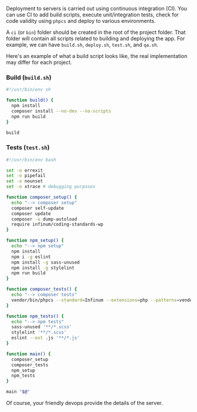 Deployment to servers is carried out using continuous integration (CI). You can use CI to add build scripts, execute unit/integration tests, check for code validity using `phpcs` and deploy to various environments.

A `ci` (or `bin`) folder should be created in the root of the project folder. That folder will contain all scripts related to building and deploying the app. For example, we can have `build.sh`, `deploy.sh`, `test.sh`, and `qa.sh`.

Here's an example of what a build script looks like, the real implementation may differ for each project.

### Build (`build.sh`)

```sh
#!/usr/bin/env sh

function build() {
  npm install
  composer install --no-dev --no-scripts
  npm run build
}

build
```

### Tests (`test.sh`)

```sh
#!/usr/bin/env bash

set -o errexit
set -o pipefail
set -o nounset
set -o xtrace # debugging purposes

function composer_setup() {
  echo "--> composer setup"
  composer self-update
  composer update
  composer -o dump-autoload
  require infinum/coding-standards-wp
}

function npm_setup() {
  echo "--> npm setup"
  npm install
  npm i -g eslint
  npm install -g sass-unused
  npm install -g stylelint
  npm run build
}

function composer_tests() {
  echo "--> composer tests"
  vendor/bin/phpcs --standard=Infinum --extensions=php --patterns=vendor,tests --processes=4 .
}

function npm_tests() {
  echo "--> npm tests"
  sass-unused '**/*.scss'
  stylelint '**/*.scss'
  eslint --ext .js '**/*.js'
}

function main() {
  composer_setup
  composer_tests
  npm_setup
  npm_tests
}

main "$@"
```

Of course, your friendly devops provide the details of the server.
